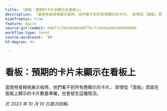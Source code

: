 ```yaml
---
title: 「面板：預期的卡片未顯示在面板上」
description: 「當使用者檢視展示板時，他們看不到所有應顯示的卡片。 即使從「面板」頁面在面板上顯示的卡片數量準確，也會發生這種情況。」
hidefromtoc: true
feature: Agile
source-git-commit: ddbf7c294a044ba84f35cf32bdae6bba09d96600
workflow-type: tm+mt
source-wordcount: '90'
ht-degree: 4%

---
```



# 看板：預期的卡片未顯示在看板上

當使用者檢視展示板時，他們看不到所有應顯示的卡片。 即使從「面板」頁面在面板上顯示的卡片數量準確，也會發生這種情況。

_於 2023 年 10 月 10 日首次回報。_
